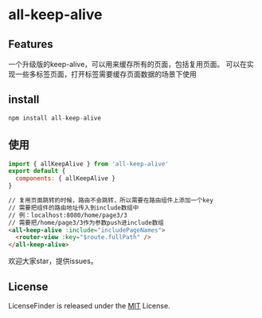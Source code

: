 # all-keep-alive

## Features

一个升级版的keep-alive，可以用来缓存所有的页面，包括复用页面。
可以在实现一些多标签页面，打开标签需要缓存页面数据的场景下使用

## install

```js
npm install all-keep-alive
```

## 使用

```js
import { allKeepAlive } from 'all-keep-alive'
export default {
  components: { allKeepAlive }
}
```

```html
// 复用页面跳转的时候，路由不会跳转，所以需要在路由组件上添加一个key
// 需要把组件的路由地址传入到include数组中
// 例：localhost:8080/home/page3/3
// 需要把/home/page3/3作为参数push进include数组
<all-keep-alive :include="includePageNames">
  <router-view :key="$route.fullPath" />
</all-keep-alive>
```

欢迎大家star，提供issues。

## License

LicenseFinder is released under the [MIT](http://www.opensource.org/licenses/mit-license) License.

